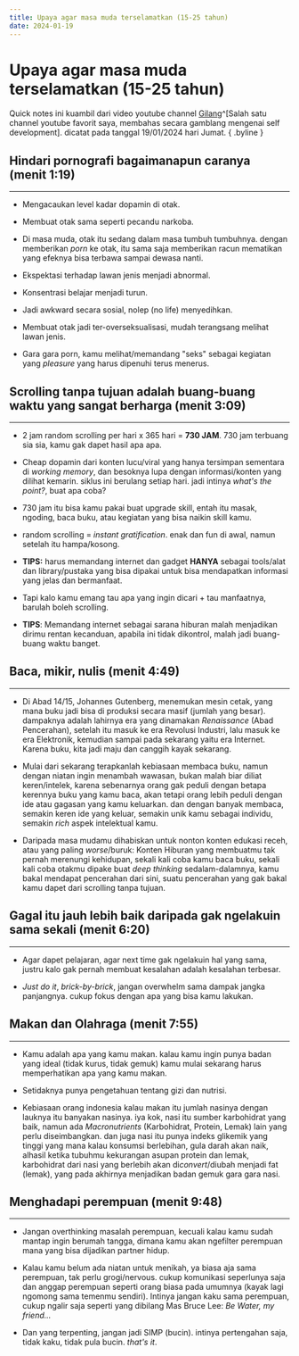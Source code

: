 ```yaml
---
title: Upaya agar masa muda terselamatkan (15-25 tahun)
date: 2024-01-19
---
```


# Upaya agar masa muda terselamatkan (15-25 tahun)

Quick notes ini kuambil dari video youtube channel [Gilang](https://www.youtube.com/watch?v=-1rimt9vAQo)^[Salah satu channel youtube favorit saya, membahas secara gamblang mengenai self development]. dicatat pada tanggal 19/01/2024 hari Jumat. { .byline }

## Hindari pornografi bagaimanapun caranya (menit 1:19)
---
- Mengacaukan level kadar dopamin di otak.

- Membuat otak sama seperti pecandu narkoba.

- Di masa muda, otak itu sedang dalam masa tumbuh tumbuhnya. dengan memberikan *porn* ke otak, itu sama saja memberikan racun mematikan yang efeknya bisa terbawa sampai dewasa nanti.

- Ekspektasi terhadap lawan jenis menjadi abnormal.

- Konsentrasi belajar menjadi turun.

- Jadi awkward secara sosial, nolep (no life) menyedihkan.

- Membuat otak jadi ter-overseksualisasi, mudah terangsang melihat lawan jenis.

- Gara gara porn, kamu melihat/memandang "seks" sebagai kegiatan yang *pleasure* yang harus dipenuhi terus menerus.

## Scrolling tanpa tujuan adalah buang-buang waktu yang sangat berharga (menit 3:09)
---
- 2 jam random scrolling per hari x 365 hari = **730 JAM**. 730 jam terbuang sia sia, kamu gak dapet hasil apa apa.

- Cheap dopamin dari konten lucu/viral yang hanya tersimpan sementara di *working memory*, dan besoknya lupa dengan informasi/konten yang dilihat kemarin. siklus ini berulang setiap hari. jadi intinya *what's the point?*, buat apa coba?

- 730 jam itu bisa kamu pakai buat upgrade skill, entah itu masak, ngoding, baca buku, atau kegiatan yang bisa naikin skill kamu.

- random scrolling = *instant gratification*. enak dan fun di awal, namun setelah itu hampa/kosong.
- **TIPS:** harus memandang internet dan gadget **HANYA** sebagai tools/alat dan library/pustaka yang bisa dipakai untuk bisa mendapatkan informasi yang jelas dan bermanfaat.

- Tapi kalo kamu emang tau apa yang ingin dicari + tau manfaatnya, barulah boleh scrolling.

- **TIPS**: Memandang internet sebagai sarana hiburan malah menjadikan dirimu rentan kecanduan, apabila ini tidak dikontrol, malah jadi buang-buang waktu banget.

## Baca, mikir, nulis (menit 4:49)
---

- Di Abad 14/15, Johannes Gutenberg, menemukan mesin cetak, yang mana buku jadi bisa di produksi secara masif (jumlah yang besar). dampaknya adalah lahirnya era yang dinamakan *Renaissance* (Abad Pencerahan), setelah itu masuk ke era Revolusi Industri, lalu masuk ke era Elektronik, kemudian sampai pada sekarang yaitu era Internet. Karena buku, kita jadi maju dan canggih kayak sekarang.

- Mulai dari sekarang terapkanlah kebiasaan membaca buku, namun dengan niatan ingin menambah wawasan, bukan malah biar diliat keren/intelek, karena sebenarnya orang gak peduli dengan betapa kerennya buku yang kamu baca, akan tetapi orang lebih peduli dengan ide atau gagasan yang kamu keluarkan. dan dengan banyak membaca, semakin keren ide yang keluar, semakin unik kamu sebagai individu, semakin *rich* aspek intelektual kamu.

- Daripada masa mudamu dihabiskan untuk nonton konten edukasi receh, atau yang paling *worse*/buruk: Konten Hiburan yang membuatmu tak pernah merenungi kehidupan, sekali kali coba kamu baca buku, sekali kali coba otakmu dipake buat *deep thinking* sedalam-dalamnya, kamu bakal mendapat pencerahan dari sini, suatu pencerahan yang gak bakal kamu dapet dari scrolling tanpa tujuan.

## Gagal itu jauh lebih baik daripada gak ngelakuin sama sekali (menit 6:20)
---
- Agar dapet pelajaran, agar next time gak ngelakuin hal yang sama, justru kalo gak pernah membuat kesalahan adalah kesalahan terbesar.

- *Just do it*, *brick-by-brick*, jangan overwhelm sama dampak jangka panjangnya. cukup fokus dengan apa yang bisa kamu lakukan.

## Makan dan Olahraga (menit 7:55)
---
- Kamu adalah apa yang kamu makan. kalau kamu ingin punya badan yang ideal (tidak kurus, tidak gemuk) kamu mulai sekarang harus memperhatikan apa yang kamu makan.

- Setidaknya punya pengetahuan tentang gizi dan nutrisi.

- Kebiasaan orang indonesia kalau makan itu jumlah nasinya dengan lauknya itu banyakan nasinya. iya kok, nasi itu sumber karbohidrat yang baik, namun ada *Macronutrients* (Karbohidrat, Protein, Lemak) lain yang perlu diseimbangkan. dan juga nasi itu punya indeks glikemik yang tinggi yang mana kalau konsumsi berlebihan, gula darah akan naik, alhasil ketika tubuhmu kekurangan asupan protein dan lemak, karbohidrat dari nasi yang berlebih akan di*convert*/diubah menjadi fat (lemak), yang pada akhirnya menjadikan badan gemuk gara gara nasi.

## Menghadapi perempuan (menit 9:48)
---
- Jangan overthinking masalah perempuan, kecuali kalau kamu sudah mantap ingin berumah tangga, dimana kamu akan ngefilter perempuan mana yang bisa dijadikan partner hidup.

- Kalau kamu belum ada niatan untuk menikah, ya biasa aja sama perempuan, tak perlu grogi/nervous. cukup komunikasi seperlunya saja dan anggap perempuan seperti orang biasa pada umumnya (kayak lagi ngomong sama temenmu sendiri). Intinya jangan kaku sama perempuan, cukup ngalir saja seperti yang dibilang Mas Bruce Lee: *Be Water, my friend...*

- Dan yang terpenting, jangan jadi SIMP (bucin). intinya pertengahan saja, tidak kaku, tidak pula bucin. *that's it*.

